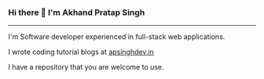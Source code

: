 ### Hi there 👋 I'm Akhand Pratap Singh 
<hr>
I'm Software developer experienced in full-stack web applications.




I wrote coding tutorial blogs at <a href="https://apsinghdev.in/">apsinghdev.in</a> 



I have a repository that you are welcome to use.



<!--
**Akhand2021/Akhand2021** is a ✨ _special_ ✨ repository because its `README.md` (this file) appears on your GitHub profile.

Here are some ideas to get you started:

- 🔭 I’m currently working on ...
- 🌱 I’m currently learning ...
- 👯 I’m looking to collaborate on ...
- 🤔 I’m looking for help with ...
- 💬 Ask me about ...
- 📫 How to reach me: ...
- 😄 Pronouns: ...
- ⚡ Fun fact: ...
-->
